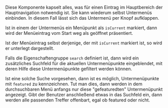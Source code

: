 Diese Komponente kapselt alles, was für einen Eintrag im Hauptbereich der Hauptnavigation notwendig ist. Sie kann wiederum selbst Untermenüs einbinden. In diesem Fall lässt sich das Untermenü per Knopf aufklappen.

Ist in einem der Untermenüs ein Menüpunkt als `isCurrent` markiert, dann wird der Menüeintrag vom Start weg als geöffnet präsentiert.

Ist der Menüeintrag selbst derjenige, der mit `isCurrent` markiert ist, so wird er unterlegt dargestellt.

Falls die Eigenschaftengruppe `search` definiert ist, dann wird ein zusätzliches Suchfeld für die aktuellen Untermenüpunkte eingeblendet, mit deren Hilfe diese Untermenüpunkte gefiltert werden können.

Ist eine solche Suche vorgesehen, dann ist es möglich, Untermenüpunkte mit `featured` zu kennzeichnen. Tut man dies, dann werden in dem durchsuchbaren Menü anfangs nur diese "gefeaturedten" Untermenüpunkt angezeigt. Gibt der Benutzer anschließend etwas in das Suchfeld ein, dann werden alle passenden Treffer offenbart, egal ob featured oder nicht.
